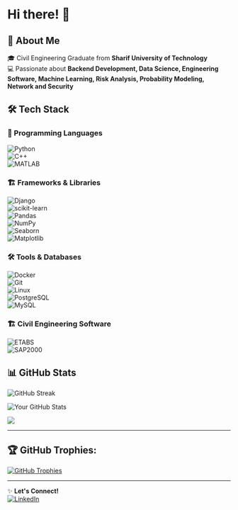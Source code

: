 # Hi there! 👋

## 🚀 About Me  
🎓 Civil Engineering Graduate from **Sharif University of Technology**  
💻 Passionate about **Backend Development, Data Science, Engineering Software, Machine Learning, Risk Analysis, Probability Modeling, Network and Security**  

## 🛠️ Tech Stack  

### 🚀 Programming Languages  
![Python](https://img.shields.io/badge/Python-3776AB?style=for-the-badge&logo=python&logoColor=white)  
![C++](https://img.shields.io/badge/C++-00599C?style=for-the-badge&logo=cplusplus&logoColor=white)  
![MATLAB](https://img.shields.io/badge/MATLAB-0076A8?style=for-the-badge&logo=mathworks&logoColor=white)  

### 🏗️ Frameworks & Libraries  
![Django](https://img.shields.io/badge/Django-092E20?style=for-the-badge&logo=django&logoColor=white)  
![scikit-learn](https://img.shields.io/badge/Scikit--Learn-F7931E?style=for-the-badge&logo=scikitlearn&logoColor=white)  
![Pandas](https://img.shields.io/badge/Pandas-150458?style=for-the-badge&logo=pandas&logoColor=white)  
![NumPy](https://img.shields.io/badge/NumPy-013243?style=for-the-badge&logo=numpy&logoColor=white)  
![Seaborn](https://img.shields.io/badge/Seaborn-008080?style=for-the-badge)  
![Matplotlib](https://img.shields.io/badge/Matplotlib-11557C?style=for-the-badge)  

### 🛠️ Tools & Databases  
![Docker](https://img.shields.io/badge/Docker-2496ED?style=for-the-badge&logo=docker&logoColor=white)  
![Git](https://img.shields.io/badge/Git-F05032?style=for-the-badge&logo=git&logoColor=white)  
![Linux](https://img.shields.io/badge/Linux-FCC624?style=for-the-badge&logo=linux&logoColor=black)  
![PostgreSQL](https://img.shields.io/badge/PostgreSQL-4169E1?style=for-the-badge&logo=postgresql&logoColor=white)  
![MySQL](https://img.shields.io/badge/MySQL-4479A1?style=for-the-badge&logo=mysql&logoColor=white)  

### 🏗️ Civil Engineering Software  
![ETABS](https://img.shields.io/badge/ETABS-007ACC?style=for-the-badge)  
![SAP2000](https://img.shields.io/badge/SAP2000-0082C9?style=for-the-badge)  

## 📊 GitHub Stats  
![GitHub Streak](https://streak-stats.demolab.com?user=farzamasadian&theme=dark&hide_border=true)

![Your GitHub Stats](https://github-profile-summary-cards.vercel.app/api/cards/profile-details?username=farzamasadian&theme=dark)

<img src="https://github-readme-stats.vercel.app/api/top-langs/?username=farzamasadian&theme=dark&hide_border=true"/>

---

## 🏆 GitHub Trophies:

[![GitHub Trophies](https://github-profile-trophy.vercel.app/?username=farzamasadian&theme=darkhub&column=7)](https://github-profile-trophy.vercel.app/?username=ryo-ma&theme=darkhub)


---
✨ **Let's Connect!**  
[![LinkedIn](https://img.shields.io/badge/LinkedIn-0A66C2?style=for-the-badge&logo=linkedin&logoColor=white)]('www.linkedin.com/in/farzam-asadian-5b558b1b9')  

